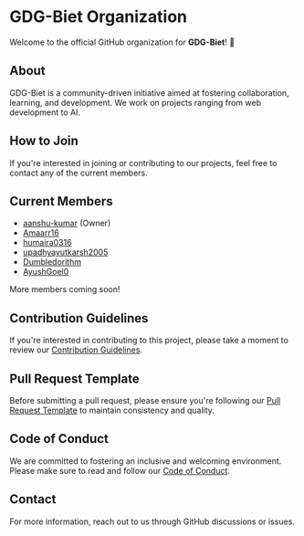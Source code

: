 <!--

**Here are some ideas to get you started:**

🙋‍♀️ A short introduction - what is your organization all about?
🌈 Contribution guidelines - how can the community get involved?
👩‍💻 Useful resources - where can the community find your docs? Is there anything else the community should know?
🍿 Fun facts - what does your team eat for breakfast?
🧙 Remember, you can do mighty things with the power of [Markdown](https://docs.github.com/github/writing-on-github/getting-started-with-writing-and-formatting-on-github/basic-writing-and-formatting-syntax)
-->
# GDG-Biet Organization

Welcome to the official GitHub organization for **GDG-Biet**! 🎉

## About
GDG-Biet is a community-driven initiative aimed at fostering collaboration, learning, and development. We work on projects ranging from web development to AI.

## How to Join
If you're interested in joining or contributing to our projects, feel free to contact any of the current members.

## Current Members
- [aanshu-kumar](https://github.com/aanshu-kumar) (Owner)
- [Amaarr16](https://github.com/Amaarr16)
- [humaira0316](https://github.com/humaira0316)
- [upadhyayutkarsh2005](https://github.com/upadhyayutkarsh2005)
- [Dumbledorithm](https://github.com/Dumbledorithm)
- [AyushGoel0](https://github.com/AyushGoel0)

More members coming soon!

## Contribution Guidelines

If you're interested in contributing to this project, please take a moment to review our [Contribution Guidelines](./CONTRIBUTING.md).

## Pull Request Template

Before submitting a pull request, please ensure you're following our [Pull Request Template](./PULL_REQUEST_TEMPLATE.md) to maintain consistency and quality.

## Code of Conduct

We are committed to fostering an inclusive and welcoming environment. Please make sure to read and follow our [Code of Conduct](./CODE_OF_CONDUCT.md).

## Contact
For more information, reach out to us through GitHub discussions or issues.

